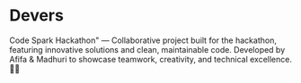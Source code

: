# Devers
Code Spark Hackathon" — Collaborative project built for the hackathon, featuring innovative solutions and clean, maintainable code. Developed by Afifa &amp; Madhuri to showcase teamwork, creativity, and technical excellence. 🚀🔥
